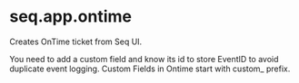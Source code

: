 seq.app.ontime
==============

Creates OnTime ticket from Seq UI.

You need to add a custom field and know its id to store EventID to avoid duplicate event logging.
Custom Fields in Ontime start with custom_ prefix.



